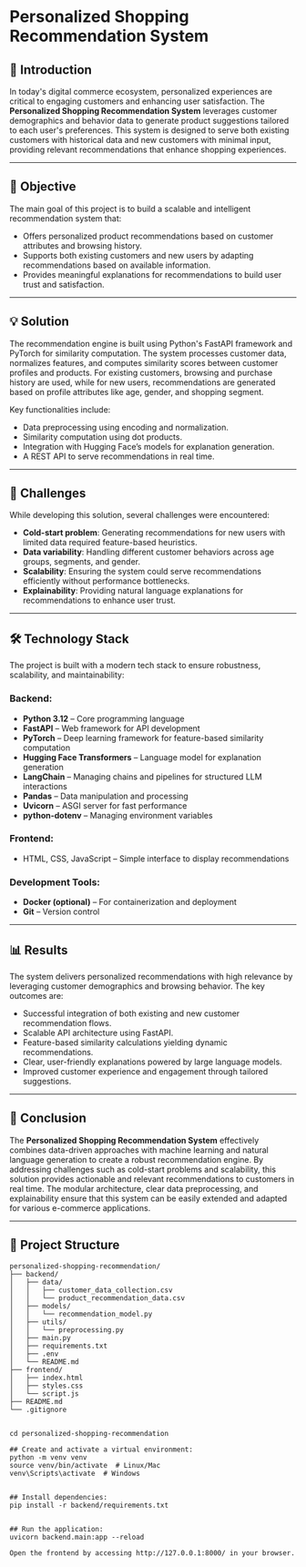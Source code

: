 # Personalized Shopping Recommendation System

## 📖 Introduction
In today's digital commerce ecosystem, personalized experiences are critical to engaging customers and enhancing user satisfaction. The **Personalized Shopping Recommendation System** leverages customer demographics and behavior data to generate product suggestions tailored to each user's preferences. This system is designed to serve both existing customers with historical data and new customers with minimal input, providing relevant recommendations that enhance shopping experiences.

---

## 🎯 Objective
The main goal of this project is to build a scalable and intelligent recommendation system that:
- Offers personalized product recommendations based on customer attributes and browsing history.
- Supports both existing customers and new users by adapting recommendations based on available information.
- Provides meaningful explanations for recommendations to build user trust and satisfaction.

---

## 💡 Solution
The recommendation engine is built using Python's FastAPI framework and PyTorch for similarity computation. The system processes customer data, normalizes features, and computes similarity scores between customer profiles and products. For existing customers, browsing and purchase history are used, while for new users, recommendations are generated based on profile attributes like age, gender, and shopping segment.

Key functionalities include:
- Data preprocessing using encoding and normalization.
- Similarity computation using dot products.
- Integration with Hugging Face’s models for explanation generation.
- A REST API to serve recommendations in real time.

---

## 🚧 Challenges
While developing this solution, several challenges were encountered:
- **Cold-start problem**: Generating recommendations for new users with limited data required feature-based heuristics.
- **Data variability**: Handling different customer behaviors across age groups, segments, and gender.
- **Scalability**: Ensuring the system could serve recommendations efficiently without performance bottlenecks.
- **Explainability**: Providing natural language explanations for recommendations to enhance user trust.

---

## 🛠 Technology Stack
The project is built with a modern tech stack to ensure robustness, scalability, and maintainability:

### Backend:
- **Python 3.12** – Core programming language
- **FastAPI** – Web framework for API development
- **PyTorch** – Deep learning framework for feature-based similarity computation
- **Hugging Face Transformers** – Language model for explanation generation
- **LangChain** – Managing chains and pipelines for structured LLM interactions
- **Pandas** – Data manipulation and processing
- **Uvicorn** – ASGI server for fast performance
- **python-dotenv** – Managing environment variables

### Frontend:
- HTML, CSS, JavaScript – Simple interface to display recommendations

### Development Tools:
- **Docker (optional)** – For containerization and deployment
- **Git** – Version control

---

## 📊 Results
The system delivers personalized recommendations with high relevance by leveraging customer demographics and browsing behavior. The key outcomes are:
- Successful integration of both existing and new customer recommendation flows.
- Scalable API architecture using FastAPI.
- Feature-based similarity calculations yielding dynamic recommendations.
- Clear, user-friendly explanations powered by large language models.
- Improved customer experience and engagement through tailored suggestions.

---

## 📌 Conclusion
The **Personalized Shopping Recommendation System** effectively combines data-driven approaches with machine learning and natural language generation to create a robust recommendation engine. By addressing challenges such as cold-start problems and scalability, this solution provides actionable and relevant recommendations to customers in real time. The modular architecture, clear data preprocessing, and explainability ensure that this system can be easily extended and adapted for various e-commerce applications.

---

## 📂 Project Structure
```plaintext
personalized-shopping-recommendation/
├── backend/
│   ├── data/
│   │   ├── customer_data_collection.csv
│   │   └── product_recommendation_data.csv
│   ├── models/
│   │   └── recommendation_model.py
│   ├── utils/
│   │   └── preprocessing.py
│   ├── main.py
│   ├── requirements.txt
│   ├── .env
│   └── README.md
├── frontend/
│   ├── index.html
│   ├── styles.css
│   └── script.js
├── README.md
└── .gitignore


cd personalized-shopping-recommendation

## Create and activate a virtual environment:
python -m venv venv
source venv/bin/activate  # Linux/Mac
venv\Scripts\activate  # Windows


## Install dependencies:
pip install -r backend/requirements.txt


## Run the application:
uvicorn backend.main:app --reload

Open the frontend by accessing http://127.0.0.1:8000/ in your browser.